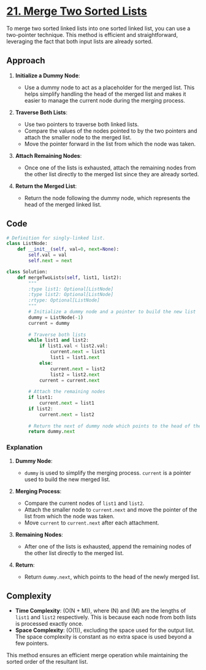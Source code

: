 # [21. Merge Two Sorted Lists](https://leetcode.com/problems/merge-two-sorted-lists/description/)

To merge two sorted linked lists into one sorted linked list, you can use a two-pointer technique. This method is efficient and straightforward, leveraging the fact that both input lists are already sorted.

## Approach

1. **Initialize a Dummy Node**:
   - Use a dummy node to act as a placeholder for the merged list. This helps simplify handling the head of the merged list and makes it easier to manage the current node during the merging process.

2. **Traverse Both Lists**:
   - Use two pointers to traverse both linked lists.
   - Compare the values of the nodes pointed to by the two pointers and attach the smaller node to the merged list.
   - Move the pointer forward in the list from which the node was taken.

3. **Attach Remaining Nodes**:
   - Once one of the lists is exhausted, attach the remaining nodes from the other list directly to the merged list since they are already sorted.

4. **Return the Merged List**:
   - Return the node following the dummy node, which represents the head of the merged linked list.

## Code

```python
# Definition for singly-linked list.
class ListNode:
    def __init__(self, val=0, next=None):
        self.val = val
        self.next = next

class Solution:
    def mergeTwoLists(self, list1, list2):
        """
        :type list1: Optional[ListNode]
        :type list2: Optional[ListNode]
        :rtype: Optional[ListNode]
        """
        # Initialize a dummy node and a pointer to build the new list
        dummy = ListNode(-1)
        current = dummy
        
        # Traverse both lists
        while list1 and list2:
            if list1.val < list2.val:
                current.next = list1
                list1 = list1.next
            else:
                current.next = list2
                list2 = list2.next
            current = current.next
        
        # Attach the remaining nodes
        if list1:
            current.next = list1
        if list2:
            current.next = list2
        
        # Return the next of dummy node which points to the head of the merged list
        return dummy.next
```

### Explanation

1. **Dummy Node**:
   - `dummy` is used to simplify the merging process. `current` is a pointer used to build the new merged list.

2. **Merging Process**:
   - Compare the current nodes of `list1` and `list2`.
   - Attach the smaller node to `current.next` and move the pointer of the list from which the node was taken.
   - Move `current` to `current.next` after each attachment.

3. **Remaining Nodes**:
   - After one of the lists is exhausted, append the remaining nodes of the other list directly to the merged list.

4. **Return**:
   - Return `dummy.next`, which points to the head of the newly merged list.

## Complexity

- **Time Complexity**: \(O(N + M)\), where \(N\) and \(M\) are the lengths of `list1` and `list2` respectively. This is because each node from both lists is processed exactly once.
- **Space Complexity**: \(O(1)\), excluding the space used for the output list. The space complexity is constant as no extra space is used beyond a few pointers.

This method ensures an efficient merge operation while maintaining the sorted order of the resultant list.
